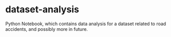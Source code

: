 # dataset-analysis
Python Notebook, which contains data analysis for a dataset related to road accidents, and possibly more in future.
